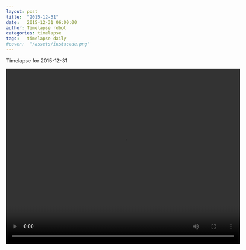```yaml
---
layout: post
title:  "2015-12-31"
date:   2015-12-31 06:00:00
author: Timelapse robot
categories: timelapse
tags:	timelapse daily
#cover:  "/assets/instacode.png"
---
```

Timelapse for 2015-12-31

<video width="640" height="480" controls>
  <source src="https://media.githubusercontent.com/media/bridge-in-ice/bridge-in-ice/master/2015-12-31.webm" type="video/webm">
  Your browser does not support the video tag.
</video>
